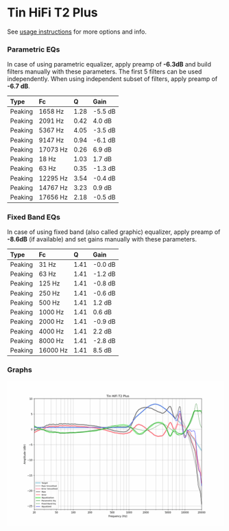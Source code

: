 # Tin HiFi T2 Plus
See [usage instructions](https://github.com/jaakkopasanen/AutoEq#usage) for more options and info.

### Parametric EQs
In case of using parametric equalizer, apply preamp of **-6.3dB** and build filters manually
with these parameters. The first 5 filters can be used independently.
When using independent subset of filters, apply preamp of **-6.7 dB**.

| Type    | Fc       |    Q | Gain    |
|:--------|:---------|:-----|:--------|
| Peaking | 1658 Hz  | 1.28 | -5.5 dB |
| Peaking | 2091 Hz  | 0.42 | 4.0 dB  |
| Peaking | 5367 Hz  | 4.05 | -3.5 dB |
| Peaking | 9147 Hz  | 0.94 | -6.1 dB |
| Peaking | 17073 Hz | 0.26 | 6.9 dB  |
| Peaking | 18 Hz    | 1.03 | 1.7 dB  |
| Peaking | 63 Hz    | 0.35 | -1.3 dB |
| Peaking | 12295 Hz | 3.54 | -0.4 dB |
| Peaking | 14767 Hz | 3.23 | 0.9 dB  |
| Peaking | 17656 Hz | 2.18 | -0.5 dB |

### Fixed Band EQs
In case of using fixed band (also called graphic) equalizer, apply preamp of **-8.6dB**
(if available) and set gains manually with these parameters.

| Type    | Fc       |    Q | Gain    |
|:--------|:---------|:-----|:--------|
| Peaking | 31 Hz    | 1.41 | -0.0 dB |
| Peaking | 63 Hz    | 1.41 | -1.2 dB |
| Peaking | 125 Hz   | 1.41 | -0.8 dB |
| Peaking | 250 Hz   | 1.41 | -0.6 dB |
| Peaking | 500 Hz   | 1.41 | 1.2 dB  |
| Peaking | 1000 Hz  | 1.41 | 0.6 dB  |
| Peaking | 2000 Hz  | 1.41 | -0.9 dB |
| Peaking | 4000 Hz  | 1.41 | 2.2 dB  |
| Peaking | 8000 Hz  | 1.41 | -2.8 dB |
| Peaking | 16000 Hz | 1.41 | 8.5 dB  |

### Graphs
![](./Tin%20HiFi%20T2%20Plus.png)